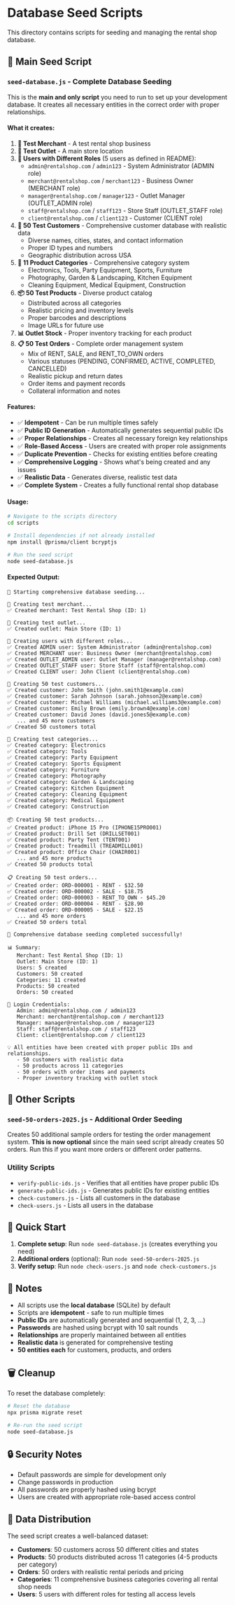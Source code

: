 # Database Seed Scripts

This directory contains scripts for seeding and managing the rental shop database.

## 🎯 Main Seed Script

### `seed-database.js` - Complete Database Seeding

This is the **main and only script** you need to run to set up your development database. It creates all necessary entities in the correct order with proper relationships.

#### What it creates:

1. **🏢 Test Merchant** - A test rental shop business
2. **🏪 Test Outlet** - A main store location
3. **👥 Users with Different Roles** (5 users as defined in README):
   - `admin@rentalshop.com` / `admin123` - System Administrator (ADMIN role)
   - `merchant@rentalshop.com` / `merchant123` - Business Owner (MERCHANT role)
   - `manager@rentalshop.com` / `manager123` - Outlet Manager (OUTLET_ADMIN role)
   - `staff@rentalshop.com` / `staff123` - Store Staff (OUTLET_STAFF role)
   - `client@rentalshop.com` / `client123` - Customer (CLIENT role)
4. **👤 50 Test Customers** - Comprehensive customer database with realistic data
   - Diverse names, cities, states, and contact information
   - Proper ID types and numbers
   - Geographic distribution across USA
5. **📂 11 Product Categories** - Comprehensive category system
   - Electronics, Tools, Party Equipment, Sports, Furniture
   - Photography, Garden & Landscaping, Kitchen Equipment
   - Cleaning Equipment, Medical Equipment, Construction
6. **📦 50 Test Products** - Diverse product catalog
   - Distributed across all categories
   - Realistic pricing and inventory levels
   - Proper barcodes and descriptions
   - Image URLs for future use
7. **📊 Outlet Stock** - Proper inventory tracking for each product
8. **📋 50 Test Orders** - Complete order management system
   - Mix of RENT, SALE, and RENT_TO_OWN orders
   - Various statuses (PENDING, CONFIRMED, ACTIVE, COMPLETED, CANCELLED)
   - Realistic pickup and return dates
   - Order items and payment records
   - Collateral information and notes

#### Features:

- ✅ **Idempotent** - Can be run multiple times safely
- ✅ **Public ID Generation** - Automatically generates sequential public IDs
- ✅ **Proper Relationships** - Creates all necessary foreign key relationships
- ✅ **Role-Based Access** - Users are created with proper role assignments
- ✅ **Duplicate Prevention** - Checks for existing entities before creating
- ✅ **Comprehensive Logging** - Shows what's being created and any issues
- ✅ **Realistic Data** - Generates diverse, realistic test data
- ✅ **Complete System** - Creates a fully functional rental shop database

#### Usage:

```bash
# Navigate to the scripts directory
cd scripts

# Install dependencies if not already installed
npm install @prisma/client bcryptjs

# Run the seed script
node seed-database.js
```

#### Expected Output:

```
🌱 Starting comprehensive database seeding...

🏢 Creating test merchant...
✅ Created merchant: Test Rental Shop (ID: 1)

🏪 Creating test outlet...
✅ Created outlet: Main Store (ID: 1)

👥 Creating users with different roles...
✅ Created ADMIN user: System Administrator (admin@rentalshop.com)
✅ Created MERCHANT user: Business Owner (merchant@rentalshop.com)
✅ Created OUTLET_ADMIN user: Outlet Manager (manager@rentalshop.com)
✅ Created OUTLET_STAFF user: Store Staff (staff@rentalshop.com)
✅ Created CLIENT user: John Client (client@rentalshop.com)

👤 Creating 50 test customers...
✅ Created customer: John Smith (john.smith1@example.com)
✅ Created customer: Sarah Johnson (sarah.johnson2@example.com)
✅ Created customer: Michael Williams (michael.williams3@example.com)
✅ Created customer: Emily Brown (emily.brown4@example.com)
✅ Created customer: David Jones (david.jones5@example.com)
   ... and 45 more customers
✅ Created 50 customers total

📂 Creating test categories...
✅ Created category: Electronics
✅ Created category: Tools
✅ Created category: Party Equipment
✅ Created category: Sports Equipment
✅ Created category: Furniture
✅ Created category: Photography
✅ Created category: Garden & Landscaping
✅ Created category: Kitchen Equipment
✅ Created category: Cleaning Equipment
✅ Created category: Medical Equipment
✅ Created category: Construction

📦 Creating 50 test products...
✅ Created product: iPhone 15 Pro (IPHONE15PRO001)
✅ Created product: Drill Set (DRILLSET001)
✅ Created product: Party Tent (TENT001)
✅ Created product: Treadmill (TREADMILL001)
✅ Created product: Office Chair (CHAIR001)
   ... and 45 more products
✅ Created 50 products total

📋 Creating 50 test orders...
✅ Created order: ORD-000001 - RENT - $32.50
✅ Created order: ORD-000002 - SALE - $18.75
✅ Created order: ORD-000003 - RENT_TO_OWN - $45.20
✅ Created order: ORD-000004 - RENT - $28.90
✅ Created order: ORD-000005 - SALE - $22.15
   ... and 45 more orders
✅ Created 50 orders total

🎉 Comprehensive database seeding completed successfully!

📊 Summary:
   Merchant: Test Rental Shop (ID: 1)
   Outlet: Main Store (ID: 1)
   Users: 5 created
   Customers: 50 created
   Categories: 11 created
   Products: 50 created
   Orders: 50 created

🔑 Login Credentials:
   Admin: admin@rentalshop.com / admin123
   Merchant: merchant@rentalshop.com / merchant123
   Manager: manager@rentalshop.com / manager123
   Staff: staff@rentalshop.com / staff123
   Client: client@rentalshop.com / client123

💡 All entities have been created with proper public IDs and relationships.
   - 50 customers with realistic data
   - 50 products across 11 categories
   - 50 orders with order items and payments
   - Proper inventory tracking with outlet stock
```

## 🔧 Other Scripts

### `seed-50-orders-2025.js` - Additional Order Seeding

Creates 50 additional sample orders for testing the order management system. **This is now optional** since the main seed script already creates 50 orders. Run this if you want more orders or different order patterns.

### Utility Scripts

- `verify-public-ids.js` - Verifies that all entities have proper public IDs
- `generate-public-ids.js` - Generates public IDs for existing entities
- `check-customers.js` - Lists all customers in the database
- `check-users.js` - Lists all users in the database

## 🚀 Quick Start

1. **Complete setup**: Run `node seed-database.js` (creates everything you need)
2. **Additional orders** (optional): Run `node seed-50-orders-2025.js`
3. **Verify setup**: Run `node check-users.js` and `node check-customers.js`

## 📝 Notes

- All scripts use the **local database** (SQLite) by default
- Scripts are **idempotent** - safe to run multiple times
- **Public IDs** are automatically generated and sequential (1, 2, 3, ...)
- **Passwords** are hashed using bcrypt with 10 salt rounds
- **Relationships** are properly maintained between all entities
- **Realistic data** is generated for comprehensive testing
- **50 entities each** for customers, products, and orders

## 🗑️ Cleanup

To reset the database completely:

```bash
# Reset the database
npx prisma migrate reset

# Re-run the seed script
node seed-database.js
```

## 🔒 Security Notes

- Default passwords are simple for development only
- Change passwords in production
- All passwords are properly hashed using bcrypt
- Users are created with appropriate role-based access control

## 🎯 Data Distribution

The seed script creates a well-balanced dataset:

- **Customers**: 50 customers across 50 different cities and states
- **Products**: 50 products distributed across 11 categories (4-5 products per category)
- **Orders**: 50 orders with realistic rental periods and pricing
- **Categories**: 11 comprehensive business categories covering all rental shop needs
- **Users**: 5 users with different roles for testing all access levels

